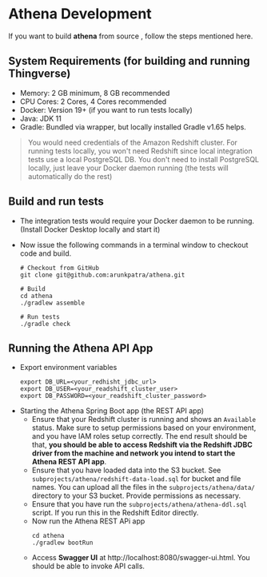 # Athena Development

If you want to build **athena** from source , follow the steps mentioned here.

## System Requirements (for building and running Thingverse)

- Memory: 2 GB minimum, 8 GB recommended
- CPU Cores: 2 Cores, 4 Cores recommended
- Docker: Version 19+ (if you want to run tests locally)
- Java: JDK 11
- Gradle: Bundled via wrapper, but locally installed Gradle v1.65 helps.

> You would need credentials of the Amazon Redshift cluster. For running tests locally, you won't need Redshift since 
> local integration tests use a local PostgreSQL DB. You don't need to install PostgreSQL locally, just leave your
> Docker daemon running (the tests will automatically do the rest)

## Build and run tests
- The integration tests would require your Docker daemon to be running. (Install Docker Desktop locally and start it)
- Now issue the following commands in a terminal window to checkout code and build.

    ``` 
    # Checkout from GitHub
    git clone git@github.com:arunkpatra/athena.git
  
    # Build
    cd athena
    ./gradlew assemble
  
    # Run tests
    ./gradle check
    ```

## Running the Athena API App

- Export environment variables
    ``` 
    export DB_URL=<your_redhisht_jdbc_url>
    export DB_USER=<your_readshift_cluster_user>
    export DB_PASSWORD=<your_readshift_cluster_password>
    ``` 
- Starting the Athena Spring Boot app (the REST API app)
    * Ensure that your Redshift cluster is running and shows an `Available` status. Make sure to setup permissions based
    on your environment, and you have IAM roles setup correctly. The end result should be that, **you should be able to
    access Redshift via the Redshift JDBC driver from the machine and network you intend to start the Athena REST API app**.
    * Ensure that you have loaded data into the S3 bucket. See `subprojects/athena/redshift-data-load.sql` for bucket 
    and file names. You can upload all the files in the `subprojects/athena/data/` directory to your S3 bucket. 
    Provide permissions as necessary.
    * Ensure that you have run the `subprojects/athena/athena-ddl.sql` script. If you run this in the Redshift Editor directly.
    * Now run the Athena REST APi app
        ``` 
        cd athena
        ./gradlew bootRun
        ```
    * Access **Swagger UI** at http://localhost:8080/swagger-ui.html. You should be able to invoke API calls.